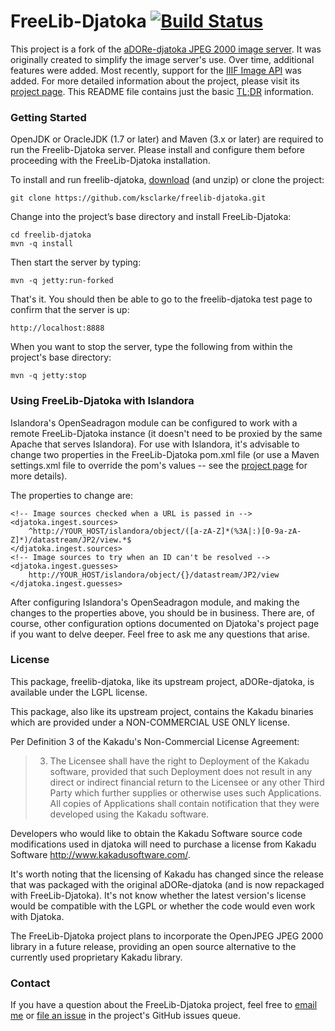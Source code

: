 # FreeLib-Djatoka [![Build Status](https://travis-ci.org/ksclarke/freelib-djatoka.png?branch=master)](https://travis-ci.org/ksclarke/freelib-djatoka)

This project is a fork of the [aDORe-djatoka JPEG 2000 image server](http://sourceforge.net/apps/mediawiki/djatoka/index.php?title=Main_Page).  It was originally created to simplify the image server's use. Over time, additional features were added.  Most recently, support for the [IIIF Image API](http://iiif.io) was added.  For more detailed information about the project, please visit its [project page](http://projects.freelibrary.info/freelib-djatoka).  This README file contains just the basic [TL;DR](http://en.wiktionary.org/wiki/TLDR) information.

### Getting Started

OpenJDK or OracleJDK (1.7 or later) and Maven (3.x or later) are required to run the Freelib-Djatoka server.  Please install and configure them before proceeding with the FreeLib-Djatoka installation.

To install and run freelib-djatoka, [download](https://github.com/ksclarke/freelib-djatoka/archive/master.zip) (and unzip) or clone the project:

    git clone https://github.com/ksclarke/freelib-djatoka.git

Change into the project’s base directory and install FreeLib-Djatoka:

    cd freelib-djatoka
    mvn -q install

Then start the server by typing:

    mvn -q jetty:run-forked

That's it.  You should then be able to go to the freelib-djatoka test page to confirm that the server is up:

    http://localhost:8888

When you want to stop the server, type the following from within the project's base directory:

    mvn -q jetty:stop

### Using FreeLib-Djatoka with Islandora

Islandora's OpenSeadragon module can be configured to work with a remote FreeLib-Djatoka instance (it doesn't need to be proxied by the same Apache that serves Islandora).  For use with Islandora, it's advisable to change two properties in the FreeLib-Djatoka pom.xml file (or use a Maven settings.xml file to override the pom's values -- see the [project page](http://projects.freelibrary.info/freelib-djatoka) for more details).

The properties to change are:

    <!-- Image sources checked when a URL is passed in -->
    <djatoka.ingest.sources>
        ^http://YOUR_HOST/islandora/object/([a-zA-Z]*(%3A|:)[0-9a-zA-Z]*)/datastream/JP2/view.*$
    </djatoka.ingest.sources>
    <!-- Image sources to try when an ID can't be resolved -->
    <djatoka.ingest.guesses>
        http://YOUR_HOST/islandora/object/{}/datastream/JP2/view
    </djatoka.ingest.guesses>

After configuring Islandora's OpenSeadragon module, and making the changes to the properties above, you should be in business.  There are, of course, other configuration options documented on Djatoka's project page if you want to delve deeper. Feel free to ask me any questions that arise.

### License

This package, freelib-djatoka, like its upstream project, aDORe-djatoka, is available under the LGPL license.

This package, also like its upstream project, contains the Kakadu binaries which are provided under a NON-COMMERCIAL USE ONLY license. 

Per Definition 3 of the Kakadu's Non-Commercial License Agreement:

> 3. The Licensee shall have the right to Deployment of the Kakadu
> software, provided that such Deployment does not result in any
> direct or indirect financial return to the Licensee or any other
> Third Party which further supplies or otherwise uses such
> Applications.  All copies of Applications shall contain notification
> that they were developed using the Kakadu software.

Developers who would like to obtain the Kakadu Software source code modifications used in djatoka will need to purchase a license from Kakadu Software <http://www.kakadusoftware.com/>.

It's worth noting that the licensing of Kakadu has changed since the release that was packaged with the original aDORe-djatoka (and is now repackaged with FreeLib-Djatoka).  It's not know whether the latest version's license would be compatible with the LGPL or whether the code would even work with Djatoka.

The FreeLib-Djatoka project plans to incorporate the OpenJPEG JPEG 2000 library in a future release, providing an open source alternative to the currently used proprietary Kakadu library.

### Contact

If you have a question about the FreeLib-Djatoka project, feel free to <a href="mailto:ksclarke@gmail.com">email me</a> or [file an issue](https://github.com/ksclarke/freelib-djatoka/issues "GitHub Issues Queue") in the project's GitHub issues queue.
